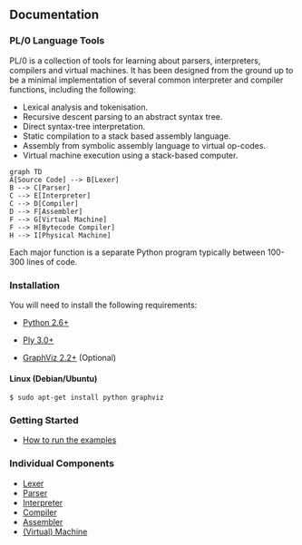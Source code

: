 ## Documentation

### PL/0 Language Tools

PL/0 is a collection of tools for learning about parsers, interpreters, compilers and virtual machines. It has been designed from the ground up to be a minimal implementation of several common interpreter and compiler functions, including the following:

- Lexical analysis and tokenisation.
- Recursive descent parsing to an abstract syntax tree.
- Direct syntax-tree interpretation.
- Static compilation to a stack based assembly language.
- Assembly from symbolic assembly language to virtual op-codes.
- Virtual machine execution using a stack-based computer.

```mermaid
graph TD
A[Source Code] --> B[Lexer]
B --> C[Parser]
C --> E[Interpreter]
C --> D[Compiler]
D --> F[Assembler]
F --> G[Virtual Machine]
F --> H[Bytecode Compiler]
H --> I[Physical Machine]
```

Each major function is a separate Python program typically between 100-300 lines of code.

###  Installation

You will need to install the following requirements:

- [Python 2.6+](http://www.python.org/getit/)

- [Ply 3.0+](http://www.dabeaz.com/ply/)

- [GraphViz 2.2+](http://www.graphviz.org/) (Optional)


####  Linux (Debian/Ubuntu)
```
$ sudo apt-get install python graphviz
```

### Getting Started

- [How to run the examples](run.md)

### Individual Components

- [Lexer](lexer.md)
- [Parser](parser.md)
- [Interpreter](interpreter.md)
- [Compiler](compiler.md)
- [Assembler](assembler.md)
- [(Virtual) Machine](machine.md)
